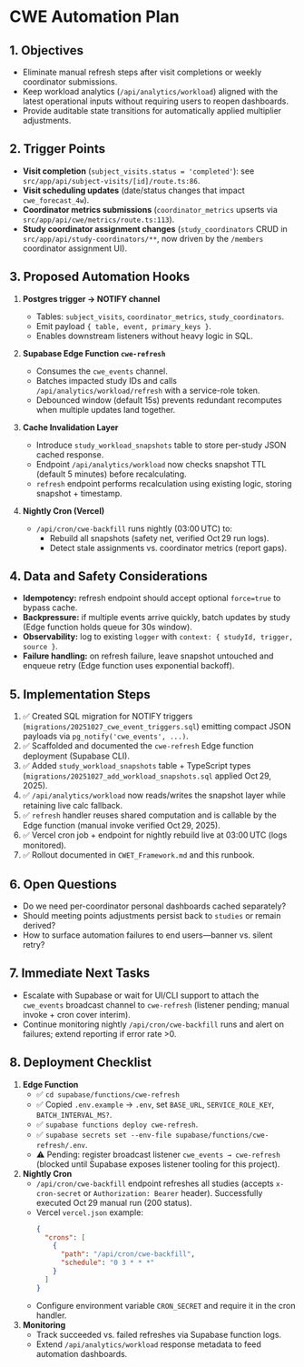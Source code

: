 # CWE Automation Plan

## 1. Objectives
- Eliminate manual refresh steps after visit completions or weekly coordinator submissions.
- Keep workload analytics (`/api/analytics/workload`) aligned with the latest operational inputs without requiring users to reopen dashboards.
- Provide auditable state transitions for automatically applied multiplier adjustments.

## 2. Trigger Points
- **Visit completion** (`subject_visits.status = 'completed'`): see `src/app/api/subject-visits/[id]/route.ts:86`.
- **Visit scheduling updates** (date/status changes that impact `cwe_forecast_4w`).
- **Coordinator metrics submissions** (`coordinator_metrics` upserts via `src/app/api/cwe/metrics/route.ts:113`).
- **Study coordinator assignment changes** (`study_coordinators` CRUD in `src/app/api/study-coordinators/**`, now driven by the `/members` coordinator assignment UI).

## 3. Proposed Automation Hooks
1. **Postgres trigger → NOTIFY channel**
   - Tables: `subject_visits`, `coordinator_metrics`, `study_coordinators`.
   - Emit payload `{ table, event, primary_keys }`.
   - Enables downstream listeners without heavy logic in SQL.

2. **Supabase Edge Function `cwe-refresh`**
   - Consumes the `cwe_events` channel.
   - Batches impacted study IDs and calls `/api/analytics/workload/refresh` with a service-role token.
   - Debounced window (default 15s) prevents redundant recomputes when multiple updates land together.

3. **Cache Invalidation Layer**
   - Introduce `study_workload_snapshots` table to store per-study JSON cached response.
   - Endpoint `/api/analytics/workload` now checks snapshot TTL (default 5 minutes) before recalculating.
   - `refresh` endpoint performs recalculation using existing logic, storing snapshot + timestamp.

4. **Nightly Cron (Vercel)**
   - `/api/cron/cwe-backfill` runs nightly (03:00 UTC) to:
     - Rebuild all snapshots (safety net, verified Oct 29 run logs).
     - Detect stale assignments vs. coordinator metrics (report gaps).

## 4. Data and Safety Considerations
- **Idempotency:** refresh endpoint should accept optional `force=true` to bypass cache.
- **Backpressure:** if multiple events arrive quickly, batch updates by study (Edge function holds queue for 30s window).
- **Observability:** log to existing `logger` with `context: { studyId, trigger, source }`.
- **Failure handling:** on refresh failure, leave snapshot untouched and enqueue retry (Edge function uses exponential backoff).

## 5. Implementation Steps
1. ✅ Created SQL migration for NOTIFY triggers (`migrations/20251027_cwe_event_triggers.sql`) emitting compact JSON payloads via `pg_notify('cwe_events', ...)`.
2. ✅ Scaffolded and documented the `cwe-refresh` Edge function deployment (Supabase CLI).
3. ✅ Added `study_workload_snapshots` table + TypeScript types (`migrations/20251027_add_workload_snapshots.sql` applied Oct 29, 2025).
4. ✅ `/api/analytics/workload` now reads/writes the snapshot layer while retaining live calc fallback.
5. ✅ `refresh` handler reuses shared computation and is callable by the Edge function (manual invoke verified Oct 29, 2025).
6. ✅ Vercel cron job + endpoint for nightly rebuild live at 03:00 UTC (logs monitored).
7. ✅ Rollout documented in `CWET_Framework.md` and this runbook.

## 6. Open Questions
- Do we need per-coordinator personal dashboards cached separately?
- Should meeting points adjustments persist back to `studies` or remain derived?
- How to surface automation failures to end users—banner vs. silent retry?

## 7. Immediate Next Tasks
- Escalate with Supabase or wait for UI/CLI support to attach the `cwe_events` broadcast channel to `cwe-refresh` (listener pending; manual invoke + cron cover interim).
- Continue monitoring nightly `/api/cron/cwe-backfill` runs and alert on failures; extend reporting if error rate >0.

## 8. Deployment Checklist
1. **Edge Function**
   - ✅ `cd supabase/functions/cwe-refresh`
   - ✅ Copied `.env.example` → `.env`, set `BASE_URL`, `SERVICE_ROLE_KEY`, `BATCH_INTERVAL_MS?`.
   - ✅ `supabase functions deploy cwe-refresh`.
   - ✅ `supabase secrets set --env-file supabase/functions/cwe-refresh/.env`.
   - ⚠️ Pending: register broadcast listener `cwe_events → cwe-refresh` (blocked until Supabase exposes listener tooling for this project).
2. **Nightly Cron**
   - `/api/cron/cwe-backfill` endpoint refreshes all studies (accepts `x-cron-secret` or `Authorization: Bearer` header). Successfully executed Oct 29 manual run (200 status).
   - Vercel `vercel.json` example:
     ```json
     {
       "crons": [
         {
           "path": "/api/cron/cwe-backfill",
           "schedule": "0 3 * * *"
         }
       ]
     }
     ```
   - Configure environment variable `CRON_SECRET` and require it in the cron handler.
3. **Monitoring**
   - Track succeeded vs. failed refreshes via Supabase function logs.
   - Extend `/api/analytics/workload` response metadata to feed automation dashboards.
